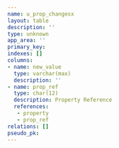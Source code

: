 ```yaml
---
name: u_prop_changesx
layout: table
description: ''
type: unknown
app_area: ''
primary_key: 
indexes: []
columns:
- name: new_value
  type: varchar(max)
  description: ''
- name: prop_ref
  type: char(12)
  description: Property Reference
  references:
   - property
   - prop_ref
relations: []
pseudo_pk: 
---
```


